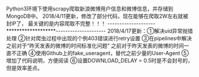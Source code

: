 Python3环境下使用scrapy爬取新浪微博用户信息和微博信息，并存储到MongoDB中。
2018/4/11更新，修改了部分代码，现在能够在爬取2W左右就被封IP了，
最关键的是内容爬取不完整！！！
--------------------*******************---------------------
2018/4/17更新：①解决uid异常抛错处理
              ②针对爬虫过程中出现的个例403错误进行retry设置
              ③在pipelines中解决之前对于“昨天发表的微博的时间标准化问题“
                之前对于昨天发表的微博的时间一直不正确
              ④使用Github上的fake_useragent，替代之前少量的User-Agent
              ⑤增加了代码说明，方便阅读
              ⑥设置DOWNLOAD_DELAY = 0.5时是不会封号的，但是效率差点。